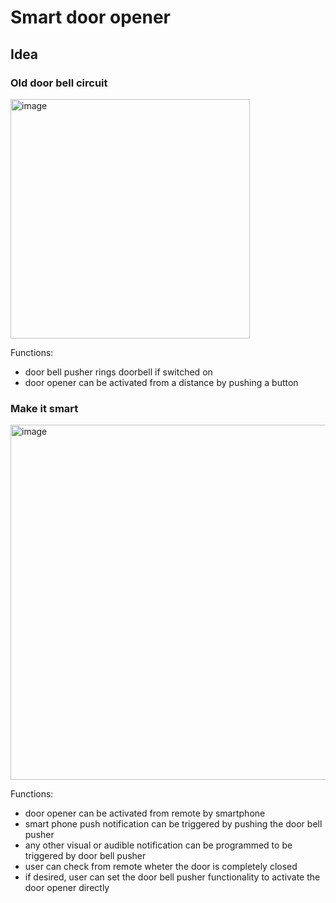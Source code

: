 # Smart door opener

## Idea

### Old door bell circuit

<img width="383" alt="image" src="https://github.com/user-attachments/assets/baa8450f-0b64-4245-9281-8cfe52307b78">

Functions:
* door bell pusher rings doorbell if switched on
* door opener can be activated from a distance by pushing a button

### Make it smart

<img width="568" alt="image" src="https://github.com/user-attachments/assets/3c70e62c-bf9c-4d01-85ec-f5b0e9c0f966">

Functions:
* door opener can be activated from remote by smartphone
* smart phone push notification can be triggered by pushing the door bell pusher
* any other visual or audible notification can be programmed to be triggered by door bell pusher
* user can check from remote wheter the door is completely closed
* if desired, user can set the door bell pusher functionality to activate the door opener directly
